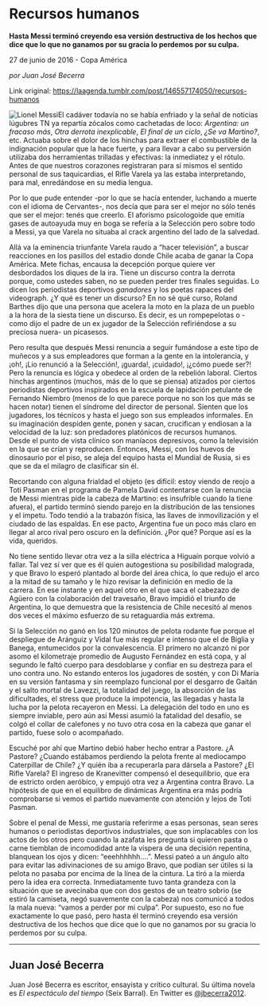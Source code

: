 # Recursos humanos

**Hasta Messi terminó creyendo
esa versión destructiva de los hechos que dice que lo que no ganamos
por su gracia lo perdemos por su culpa.**

27 de junio de 2016 - Copa América

_por Juan José Becerra_

Link original: https://laagenda.tumblr.com/post/146557174050/recursos-humanos

![Lionel Messi](https://64.media.tumblr.com/0db38cbe46748b92bbe047df9be6d6a6/tumblr_inline_pk0la5Jm9R1t6q87u_500.jpg)El
cadáver todavía no se había enfriado y la señal de noticias
lúgubres TN ya repartía zócalos como cachetadas de loco:
*Argentina: un fracaso
más*, *Otra
derrota inexplicable*,
*El final de un ciclo*,
*¿Se va Martino?*,
etc. Actuaba sobre el dolor de los hinchas para extraer el
combustible de la indignación popular que la hace fuerte, y para
llevar a cabo su perversión utilizaba dos herramientas trilladas y
efectivas: la inmediatez y el rótulo. Antes de que nuestros
corazones registraran para sí mismos el sentido personal de sus
taquicardias, el Rifle Varela ya las estaba interpretando, para mal,
enredándose en su media lengua. 


Por
lo que pude entender -por lo que se hacía entender, luchando a
muerte con el idioma de Cervantes-, nos decía que para ser el mejor
no sólo tenés que ser el mejor: tenés que creerlo. El aforismo
psicologoide que emitía gases de autoayuda muy en boga se refería a
la Selección pero sobre todo a Messi, ya que Varela no situaba al
crack argentino del lado de la salvedad.

Allá
va la eminencia triunfante Varela raudo a “hacer televisión”,
a buscar reacciones en los pasillos del estadio donde Chile acaba de
ganar la Copa América. Mete fichas, encausa la decepción porque
quiere ver desbordados los diques de la ira. Tiene un discurso contra
la derrota porque, como ustedes saben, no se pueden perder tres
finales seguidas. Lo dicen los periodistas deportivos *ganadores*
y los poetas rapaces del videograph.
¿Y qué es tener un discurso? En no sé qué curso, Roland Barthes
dijo que una persona que acelera la moto en la plaza de un pueblo a
la hora de la siesta tiene un discurso. Es decir, es un rompepelotas
o -como dijo el padre de un ex jugador de la Selección refiriéndose
a su preciosa nuera- un picasesos.

Pero
resulta que después Messi renuncia a seguir fumándose a este tipo
de muñecos y a sus empleadores que forman a la gente en la
intolerancia, y ¡oh!, ¡Lio renunció a la Selección!, ¡guarda!,
¡cuidado!, ¡¿cómo puede ser?! Pero la renuncia es lógica y
obedece al orden de la rebelión laboral. Ciertos hinchas argentinos
(muchos, más de lo que se piensa) atizados por ciertos periodistas
deportivos inspirados en la escuela de lapidación petulante de
Fernando Niembro (menos de lo que parece porque no son los que más
se hacen notar) tienen el síndrome del director de personal. Sienten
que los jugadores, los técnicos y hasta el juego son sus empleados
informales. En su imaginación despiden gente, ponen y sacan,
crucifican y endiosan a la velocidad de la luz: son predadores
platónicos de recursos humanos. Desde el punto de vista clínico son
maníacos depresivos, como la televisión en la que se crían y
reproducen. Entonces, Messi, con los huevos de dinosaurio por el
piso, se aleja del equipo hasta el Mundial de Rusia, si es que se da
el milagro de clasificar sin él.

Recortando
con alguna frialdad el objeto (es difícil: estoy viendo de reojo a
Toti Pasman en el programa de Pamela David contentarse con la
renuncia de Messi mientras pide la cabeza de Martino: es insufrible
cuando la tiene afuera), el partido terminó siendo parejo en la
distribución de las tensiones y el ímpetu. Todo tendió a la
trabazón física, las llaves de inmovilización y el ciudado de las
espaldas. En ese pacto, Argentina fue un poco más claro en llegar al
arco rival pero oscuro en la definición. ¿Por qué? Porque así es
la vida, queridos. 


No
tiene sentido llevar otra vez a la silla eléctrica a Higuaín porque
volvió a fallar. Tal vez sí ver que es él quien autogestiona su posibilidad malograda, y que Bravo lo esperó
plantado al borde del área chica, lo que redujo el arco a la mitad
de su tamaño y le hizo revisar la definición en medio de la
carrera. En ese instante y en aquel otro en el que saca el cabezazo
de Agüero con la colaboración del travesaño, Bravo impidió el
triunfo de Argentina, lo que demuestra que la resistencia de Chile
necesitó al menos dos veces el máximo esfuerzo de su retaguardia
más extrema.

  
Si
la Selección no ganó en los 120 minutos de pelota rodante fue
porque el despliegue de Aránguiz y Vidal fue más regular e intenso
que el de Biglia y Banega, entumecidos por la convalescencia. El
primero no alcanzó ni por asomo el kilometraje promedio de Augusto
Fernández en está copa, y al segundo le faltó cuerpo para
desdoblarse y confiar en su destreza para el uno contra uno. No
estando enteros los jugadores de sostén, y con Di María en su
versión fantasma y sin reemplazo funcional por el desgarro de Gaitán
y el salto mortal de Lavezzi, la totalidad del juego, la absorción
de las dificultades, el stress que produce la impotencia, las
llegadas y hasta la lucha por la pelota recayeron en Messi. La
delegación del todo en uno es siempre inviable, pero aún así Messi
asumió la fatalidad del desafío, se colgó el collar de calefones y
no tuvo otra cosa en la cabeza que ganar el partido, fuese solo o
acompañado. 


Escuché
por ahí que Martino debió haber hecho entrar a Pastore. ¿A
Pastore? ¿Cuando estábamos perdiendo la pelota frente al mediocampo
Caterpillar de Chile? ¿Y quién iba a recuperarla para dársela a
Pastore? ¿El Rifle Varela? El ingreso de Kranevitter compensó el
desequilibrio, que era de estricto orden aeróbico, y empujó otra
vez a Argentina contra Bravo. La hipótesis de que en el equilibro de
dinámicas Argentina era más podría comprobarse si vemos el partido
nuevamente con atención y lejos de Toti Pasman.

Sobre
el penal de Messi, me gustaría referirme a esas personas, sean seres
humanos o periodistas deportivos industriales, que son implacables
con los actos de los otros pero cuando la azafata les pregunta si
quieren pasta o carne tiemblan de incomodidad ante la víspera de una
decisión repentina, blanquean los ojos y dicen: “eeehhhhhh….”.
Messi pateó a un ángulo alto para evitar las adivinaciones de su
amigo Bravo, que podían ser útiles si la pelota no pasaba por
encima de la línea de la cintura. La tiró a la mierda pero la idea
era correcta. Inmediatamente tuvo tanta grandeza con la situación
que se avecinaba que con dos gestos de un teatro sobrio (se estiró
la camiseta, negó suavemente con la cabeza) nos comunicó a todos la
mala nueva: “vamos a perder por mi culpa”. Por supuesto,
eso no fue exactamente lo que pasó, pero hasta él terminó creyendo
esa versión destructiva de los hechos que dice que lo que no ganamos
por su gracia lo perdemos por su culpa. 




---

 Juan José Becerra
------------------

 Juan José Becerra es escritor, ensayista y crítico cultural. Su última novela es *El espectáculo del tiempo* (Seix Barral). En Twitter es [@jbecerra2012](https://twitter.com/jbecerra2012). 

